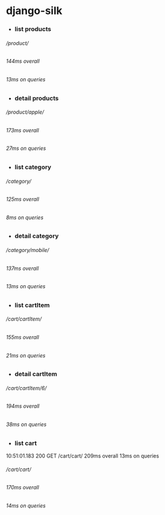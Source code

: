 # django-silk
* ### **list products**
###### /product/
###### 144ms overall
###### 13ms on queries

* ### **detail products**
###### /product/apple/
###### 173ms overall
###### 27ms on queries

* ### **list category**
###### /category/
###### 125ms overall
###### 8ms on queries

* ### **detail category**
###### /category/mobile/
###### 137ms overall
###### 13ms on queries

* ### **list cartItem**
###### /cart/cartItem/
###### 155ms overall
###### 21ms on queries

* ### **detail cartItem**
###### /cart/cartItem/6/
###### 194ms overall
###### 38ms on queries

* ### **list cart**
10:51:01.183
200 GET
/cart/cart/
209ms overall
13ms on queries
###### /cart/cart/
###### 170ms overall
###### 14ms on queries
